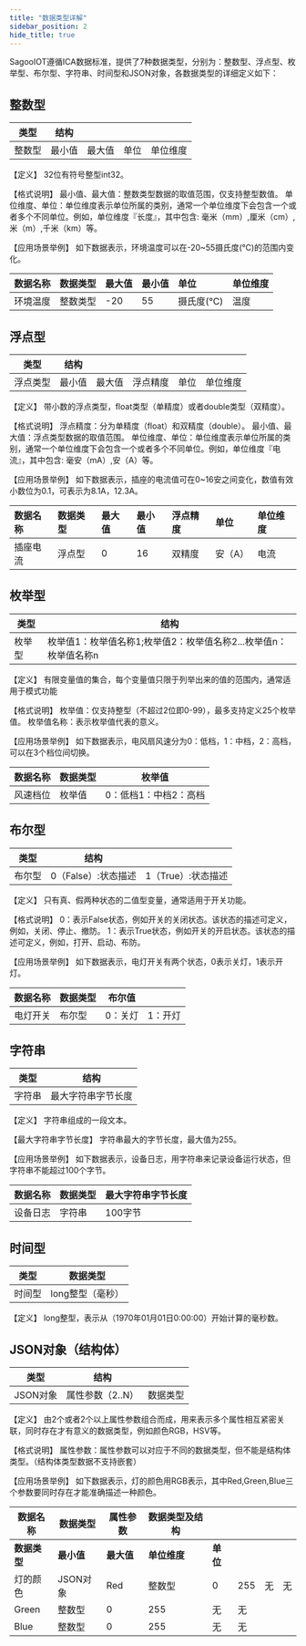 ```yaml
---
title: "数据类型详解"
sidebar_position: 2
hide_title: true
---
```


SagooIOT遵循ICA数据标准，提供了7种数据类型，分别为：整数型、浮点型、枚举型、布尔型、字符串、时间型和JSON对象，各数据类型的详细定义如下：

## 整数型

| **类型** | **结构** |        |      |          |
| -------- | -------- | ------ | ---- | -------- |
| 整数型   | 最小值   | 最大值 | 单位 | 单位维度 |

【定义】
32位有符号整型int32。

【格式说明】
最小值、最大值：整数类型数据的取值范围，仅支持整型数值。
单位维度、单位：单位维度表示单位所属的类别，通常一个单位维度下会包含一个或者多个不同单位。例如，单位维度『长度』，其中包含: 毫米（mm）,厘米（cm）,米（m）,千米（km）等。

【应用场景举例】
如下数据表示，环境温度可以在-20~55摄氏度(℃)的范围内变化。

| **数据名称** | **数据类型** | **最大值** | **最小值** | **单位**  | **单位维度** |
| :----------- | :----------- | :--------- | :--------- | :-------- | :----------- |
| 环境温度     | 整数类型     | -20        | 55         | 摄氏度(℃) | 温度         |

## 浮点型

| **类型** | **结构** |        |          |      |          |
| -------- | -------- | ------ | -------- | ---- | -------- |
| 浮点类型 | 最小值   | 最大值 | 浮点精度 | 单位 | 单位维度 |

【定义】
带小数的浮点类型，float类型（单精度）或者double类型（双精度）。

【格式说明】
浮点精度：分为单精度（float）和双精度（double）。
最小值、最大值：浮点类型数据的取值范围。
单位维度、单位：单位维度表示单位所属的类别，通常一个单位维度下会包含一个或者多个不同单位。例如，单位维度『电流』，其中包含: 毫安（mA）,安（A）等。

【应用场景举例】
如下数据表示，插座的电流值可在0~16安之间变化，数值有效小数位为0.1，可表示为8.1A，12.3A。

| **数据名称** | **数据类型** | **最大值** | **最小值** | **浮点精度** | **单位** | **单位维度** |
| :----------- | :----------- | :--------- | :--------- | :----------- | :------- | :----------- |
| 插座电流     | 浮点型       | 0          | 16         | 双精度       | 安（A）  | 电流         |

## 枚举型

| **类型** | **结构**                                |
| -------- |---------------------------------------|
| 枚举型   | 枚举值1：枚举值名称1;枚举值2：枚举值名称2...枚举值n：枚举值名称n |

【定义】
有限变量值的集合，每个变量值只限于列举出来的值的范围内，通常适用于模式功能

【格式说明】
枚举值：仅支持整型（不超过2位即0-99），最多支持定义25个枚举值。
枚举值名称：表示枚举值代表的意义。

【应用场景举例】
如下数据表示，电风扇风速分为0：低档，1：中档，2：高档，可以在3个档位间切换。

| **数据名称** | **数据类型** | **枚举值**            |
| ------------ | ------------ | --------------------- |
| 风速档位     | 枚举值       | 0：低档1：中档2：高档 |

## 布尔型

| **类型** | **结构**            |                    |
| -------- | ------------------- | ------------------ |
| 布尔型   | 0（False）:状态描述 | 1（True）:状态描述 |

【定义】
只有真、假两种状态的二值型变量，通常适用于开关功能。

【格式说明】
0：表示False状态，例如开关的关闭状态。该状态的描述可定义，例如，关闭、停止、撤防。
1：表示True状态，例如开关的开启状态。该状态的描述可定义，例如，打开、启动、布防。

【应用场景举例】
如下数据表示，电灯开关有两个状态，0表示关灯，1表示开灯。

| **数据名称** | **数据类型** | **布尔值** |         |
| ------------ | ------------ | ---------- | ------- |
| 电灯开关     | 布尔型       | 0：关灯    | 1：开灯 |

## 字符串

| **类型** | **结构**           |
| -------- | ------------------ |
| 字符串   | 最大字符串字节长度 |

【定义】
字符串组成的一段文本。

【最大字符串字节长度】
字符串最大的字节长度，最大值为255。

【应用场景举例】
如下数据表示，设备日志，用字符串来记录设备运行状态，但字符串不能超过100个字节。

| **数据名称** | **数据类型** | **最大字符串字节长度** |
| ------------ | ------------ | ---------------------- |
| 设备日志     | 字符串       | 100字节                |

## 时间型

| **类型** | **数据类型**     |
| -------- | ---------------- |
| 时间型   | long整型（毫秒） |

【定义】
long整型，表示从（1970年01月01日0:00:00）开始计算的毫秒数。

## JSON对象（结构体）

| **类型** | **结构**         |          |
| -------- | ---------------- | -------- |
| JSON对象 | 属性参数（2..N） | 数据类型 |

【定义】
由2个或者2个以上属性参数组合而成，用来表示多个属性相互紧密关联，同时存在才有意义的数据类型，例如颜色RGB，HSV等。

【格式说明】
属性参数：属性参数可以对应于不同的数据类型，但不能是结构体类型。（结构体类型数据不支持嵌套）

【应用场景举例】
如下数据表示，灯的颜色用RGB表示，其中Red,Green,Blue三个参数要同时存在才能准确描述一种颜色。

| **数据名称** | **数据类型** | **属性参数** | **数据类型及结构** |          |      |      |      |
| ------------ | ------------ | ------------ | ------------------ | -------- | ---- | ---- | ---- |
| **数据类型** | **最小值**   | **最大值**   | **单位维度**       | **单位** |      |      |      |
| 灯的颜色     | JSON对象     | Red          | 整数型             | 0        | 255  | 无   | 无   |
| Green        | 整数型       | 0            | 255                | 无       | 无   |      |      |
| Blue         | 整数型       | 0            | 255                | 无       | 无   |      |      |
